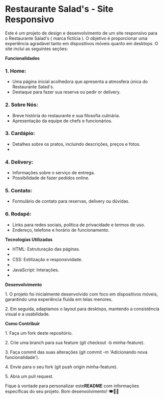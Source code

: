 <h1>Restaurante Salad's - Site Responsivo</h1>
<p>Este é um projeto de design e desenvolvimento de um site responsivo para o Restaurante Salad's ( marca fictícia ). O objetivo é proporcionar uma experiência agradável tanto em dispositivos móveis quanto em desktops. O site inclui as seguintes seções:</p>

<strong>Funcionalidades</strong>

<h3>1. Home:</h3>
    <ul>
        <li>Uma página inicial acolhedora que apresenta a atmosfera única do Restaurante Salad's.</li>
        <li>Destaque para fazer sua reserva ou pedir or delivery.</li>
    </ul>

<h3>2. Sobre Nós:</h3>
    <ul>
        <li> Breve história do restaurante e sua filosofia culinária.</li>
        <li>Apresentação da equipe de chefs e funcionários.</li>
    </ul>

<h3>3. Cardápio:</h3>
    <ul>
        <li>Detalhes sobre os pratos, incluindo descrições, preços e fotos.<li>
    </ul>

<h3>4. Delivery:</h3>
    <ul>
        <li>Informações sobre o serviço de entrega.</li>
        <li>Possibilidade de fazer pedidos online.</li>
    </ul>

<h3>5. Contato:</h3>
<ul>
    <li>Formulário de contato para reservas, delivery ou dúvidas.</li>
</ul>

<h3>6. Rodapé:</h3>
    <ul>
        <li>Links para redes sociais, política de privacidade e termos de uso.</li>
        <li>Endereço, telefone e horário de funcionamento.</li>
    </ul>

<strong>Tecnologias Utilizadas</strong>
    <ul>
        <li>HTML: Estruturação das páginas.<li>
        <li>CSS: Estilização e responsividade.<li>
        <li>JavaScript: Interações.<li>
    </ul>

<strong>Desenvolvimento</strong>
<p>1. O projeto foi inicialmente desenvolvido com foco em dispositivos móveis, garantindo uma experiência fluida em telas menores.</p>
<p>2. Em seguida, adaptamos o layout para desktops, mantendo a consistência visual e a usabilidade.</p>

<strong>Como Contribuir</strong>
<p>1. Faça um fork deste repositório.</p>
<p>2. Crie uma branch para sua feature (git checkout -b minha-feature).</p>
<p>3. Faça commit das suas alterações (git commit -m 'Adicionando nova funcionalidade').</p>
<p>4. Envie para o seu fork (git push origin minha-feature).</p>
<p>5. Abra um pull request.</p>

<p>Fique à vontade para personalizar este<strong>README</strong> com informações específicas do seu projeto. Bom desenvolvimento! 🍽️👨‍🍳</p>